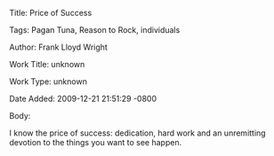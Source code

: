 Title:  Price of Success

Tags:   Pagan Tuna, Reason to Rock, individuals

Author: Frank Lloyd Wright

Work Title: unknown

Work Type: unknown

Date Added: 2009-12-21 21:51:29 -0800

Body: 

I know the price of success: dedication, hard work and an unremitting devotion to the things you want to see happen.

